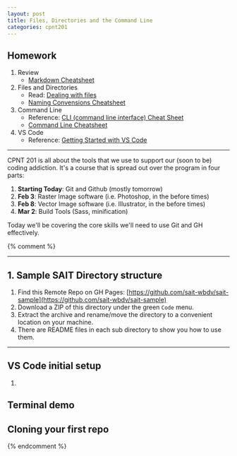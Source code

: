```yaml
---
layout: post
title: Files, Directories and the Command Line
categories: cpnt201
---
```


## Homework
1. Review
    - [Markdown Cheatsheet](https://www.markdownguide.org/cheat-sheet/)
2. Files and Directories
    - Read: [Dealing with files](https://developer.mozilla.org/en-US/docs/Learn/Getting_started_with_the_web/Dealing_with_files)
    - [Naming Convensions Cheatsheet]({{site.baseurl}}/cheatsheets/naming-conventions)
3. Command Line
    - Reference: [CLI (command line interface) Cheat Sheet](https://www.git-tower.com/blog/command-line-cheat-sheet/)
    - [Command Line Cheatsheet]({{site.baseurl}}/cheatsheets/command-line)
4. VS Code
    - Reference: [Getting Started with VS Code](https://code.visualstudio.com/learn/get-started/basics)

---

CPNT 201 is all about the tools that we use to support our (soon to be) coding addiction. It's a course that is spread out over the program in four parts:

1. **Starting Today**: Git and Github (mostly tomorrow)
2. **Feb 3**: Raster Image software (i.e. Photoshop, in the before times)
3. **Feb 8**: Vector Image software (i.e. Illustrator, in the before times)
4. **Mar 2**: Build Tools (Sass, minification)

Today we'll be covering the core skills we'll need to use Git and GH effectively.

{% comment %}

---

## 1. Sample SAIT Directory structure
1. Find this Remote Repo on GH Pages: [https://github.com/sait-wbdv/sait-sample](https://github.com/sait-wbdv/sait-sample)
2. Download a ZIP of this directory under the green `Code` menu.
3. Extract the archive and rename/move the directory to a convenient location on your machine.
4. There are README files in each sub directory to show you how to use them.

---

## VS Code initial setup
1. 

## Terminal demo
## Cloning your first repo

{% endcomment %}
